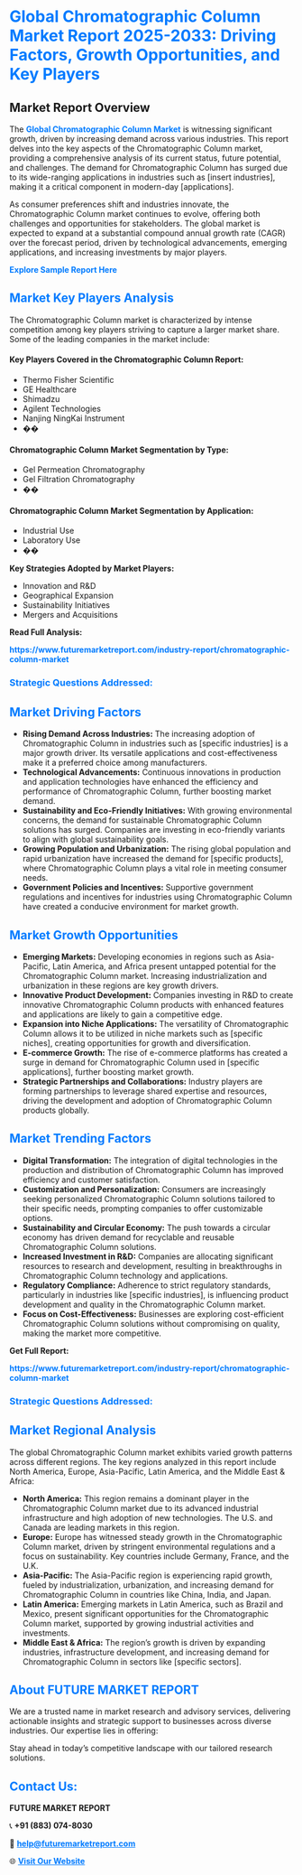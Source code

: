 <h1 style="color: #007BFF;">Global Chromatographic Column Market Report 2025-2033: Driving Factors, Growth Opportunities, and Key Players</h1>

<section id="overview">
<h2>Market Report Overview</h2>
<p>The <a href="https://www.futuremarketreport.com/industry-report/chromatographic-column-market" style="color: #007BFF; text-decoration: none;"><strong>Global Chromatographic Column Market</strong></a> is witnessing significant growth, driven by increasing demand across various industries. This report delves into the key aspects of the Chromatographic Column market, providing a comprehensive analysis of its current status, future potential, and challenges. The demand for Chromatographic Column has surged due to its wide-ranging applications in industries such as [insert industries], making it a critical component in modern-day [applications].</p>
<p>As consumer preferences shift and industries innovate, the Chromatographic Column market continues to evolve, offering both challenges and opportunities for stakeholders. The global market is expected to expand at a substantial compound annual growth rate (CAGR) over the forecast period, driven by technological advancements, emerging applications, and increasing investments by major players.</p>
</section>

<section id="overview">
<p><a href="https://www.futuremarketreport.com/request-sample/reportId=117661" style="color: #007BFF; text-decoration: none;"><strong>Explore Sample Report Here</strong></a></p>
</section>

<section id="key-players">
<h2 style="color: #007BFF;">Market Key Players Analysis</h2>
<p>The Chromatographic Column market is characterized by intense competition among key players striving to capture a larger market share. Some of the leading companies in the market include:</p>
<h4>Key Players Covered in the Chromatographic Column Report:</h4>
<ul><li>Thermo Fisher Scientific</li><li>GE Healthcare</li><li>Shimadzu</li><li>Agilent Technologies</li><li>Nanjing NingKai Instrument</li><li>��</li></ul>
<h4>Chromatographic Column Market Segmentation by Type:</h4>
<ul><li>Gel Permeation Chromatography</li><li>Gel Filtration Chromatography</li><li>��</li></ul>

<h4>Chromatographic Column Market Segmentation by Application:</h4>
<ul><li>Industrial Use</li><li>Laboratory Use</li><li>��</li></ul>
<p><strong>Key Strategies Adopted by Market Players:</strong></p>
<ul>
<li>Innovation and R&D</li>
<li>Geographical Expansion</li>
<li>Sustainability Initiatives</li>
<li>Mergers and Acquisitions</li>
</ul>
</section>

<section>
<p><strong>Read Full Analysis: </strong></p><a href="https://www.futuremarketreport.com/industry-report/chromatographic-column-market" style="color: #007BFF; text-decoration: none;"><strong>https://www.futuremarketreport.com/industry-report/chromatographic-column-market</strong></a>
<h3 style="color: #007BFF;">Strategic Questions Addressed:</h3>
</section>

<section id="driving-factors">
<h2 style="color: #007BFF;">Market Driving Factors</h2>
<ul>
<li><strong>Rising Demand Across Industries:</strong> The increasing adoption of Chromatographic Column in industries such as [specific industries] is a major growth driver. Its versatile applications and cost-effectiveness make it a preferred choice among manufacturers.</li>
<li><strong>Technological Advancements:</strong> Continuous innovations in production and application technologies have enhanced the efficiency and performance of Chromatographic Column, further boosting market demand.</li>
<li><strong>Sustainability and Eco-Friendly Initiatives:</strong> With growing environmental concerns, the demand for sustainable Chromatographic Column solutions has surged. Companies are investing in eco-friendly variants to align with global sustainability goals.</li>
<li><strong>Growing Population and Urbanization:</strong> The rising global population and rapid urbanization have increased the demand for [specific products], where Chromatographic Column plays a vital role in meeting consumer needs.</li>
<li><strong>Government Policies and Incentives:</strong> Supportive government regulations and incentives for industries using Chromatographic Column have created a conducive environment for market growth.</li>
</ul>
</section>

<section id="growth-opportunities">
<h2 style="color: #007BFF;">Market Growth Opportunities</h2>
<ul>
<li><strong>Emerging Markets:</strong> Developing economies in regions such as Asia-Pacific, Latin America, and Africa present untapped potential for the Chromatographic Column market. Increasing industrialization and urbanization in these regions are key growth drivers.</li>
<li><strong>Innovative Product Development:</strong> Companies investing in R&D to create innovative Chromatographic Column products with enhanced features and applications are likely to gain a competitive edge.</li>
<li><strong>Expansion into Niche Applications:</strong> The versatility of Chromatographic Column allows it to be utilized in niche markets such as [specific niches], creating opportunities for growth and diversification.</li>
<li><strong>E-commerce Growth:</strong> The rise of e-commerce platforms has created a surge in demand for Chromatographic Column used in [specific applications], further boosting market growth.</li>
<li><strong>Strategic Partnerships and Collaborations:</strong> Industry players are forming partnerships to leverage shared expertise and resources, driving the development and adoption of Chromatographic Column products globally.</li>
</ul>
</section>

<section id="trending-factors">
<h2 style="color: #007BFF;">Market Trending Factors</h2>
<ul>
<li><strong>Digital Transformation:</strong> The integration of digital technologies in the production and distribution of Chromatographic Column has improved efficiency and customer satisfaction.</li>
<li><strong>Customization and Personalization:</strong> Consumers are increasingly seeking personalized Chromatographic Column solutions tailored to their specific needs, prompting companies to offer customizable options.</li>
<li><strong>Sustainability and Circular Economy:</strong> The push towards a circular economy has driven demand for recyclable and reusable Chromatographic Column solutions.</li>
<li><strong>Increased Investment in R&D:</strong> Companies are allocating significant resources to research and development, resulting in breakthroughs in Chromatographic Column technology and applications.</li>
<li><strong>Regulatory Compliance:</strong> Adherence to strict regulatory standards, particularly in industries like [specific industries], is influencing product development and quality in the Chromatographic Column market.</li>
<li><strong>Focus on Cost-Effectiveness:</strong> Businesses are exploring cost-efficient Chromatographic Column solutions without compromising on quality, making the market more competitive.</li>
</ul>
</section>

<section>
<p><strong>Get Full Report: </strong></p><a href="https://www.futuremarketreport.com/industry-report/chromatographic-column-market" style="color: #007BFF; text-decoration: none;"><strong>https://www.futuremarketreport.com/industry-report/chromatographic-column-market</strong></a>
<h3 style="color: #007BFF;">Strategic Questions Addressed:</h3>
</section>


<section id="regional-analysis">
<h2 style="color: #007BFF;">Market Regional Analysis</h2>
<p>The global Chromatographic Column market exhibits varied growth patterns across different regions. The key regions analyzed in this report include North America, Europe, Asia-Pacific, Latin America, and the Middle East & Africa:</p>
<ul>
<li><strong>North America:</strong> This region remains a dominant player in the Chromatographic Column market due to its advanced industrial infrastructure and high adoption of new technologies. The U.S. and Canada are leading markets in this region.</li>
<li><strong>Europe:</strong> Europe has witnessed steady growth in the Chromatographic Column market, driven by stringent environmental regulations and a focus on sustainability. Key countries include Germany, France, and the U.K.</li>
<li><strong>Asia-Pacific:</strong> The Asia-Pacific region is experiencing rapid growth, fueled by industrialization, urbanization, and increasing demand for Chromatographic Column in countries like China, India, and Japan.</li>
<li><strong>Latin America:</strong> Emerging markets in Latin America, such as Brazil and Mexico, present significant opportunities for the Chromatographic Column market, supported by growing industrial activities and investments.</li>
<li><strong>Middle East & Africa:</strong> The region’s growth is driven by expanding industries, infrastructure development, and increasing demand for Chromatographic Column in sectors like [specific sectors].</li>
</ul>
</section>

<footer>
<h2 style="color: #007BFF;">About FUTURE MARKET REPORT</h2>
<p>We are a trusted name in market research and advisory services, delivering actionable insights and strategic support to businesses across diverse industries. Our expertise lies in offering:</p>

<p>Stay ahead in today’s competitive landscape with our tailored research solutions.</p>

<h2 style="color: #007BFF;">Contact Us:</h2>
<p><strong>FUTURE MARKET REPORT</strong></p>
<p>📞 <strong>+91 (883) 074-8030</strong></p>
<p>📧 <strong><a href="mailto:help@futuremarketreport.com" style="color: #007BFF;">help@futuremarketreport.com</a></strong></p>
<p>🌐 <strong><a href="https://www.futuremarketreport.com/" style="color: #007BFF;">Visit Our Website</a></strong></p>
</footer>
